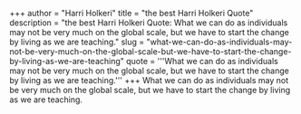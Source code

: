 +++
author = "Harri Holkeri"
title = "the best Harri Holkeri Quote"
description = "the best Harri Holkeri Quote: What we can do as individuals may not be very much on the global scale, but we have to start the change by living as we are teaching."
slug = "what-we-can-do-as-individuals-may-not-be-very-much-on-the-global-scale-but-we-have-to-start-the-change-by-living-as-we-are-teaching"
quote = '''What we can do as individuals may not be very much on the global scale, but we have to start the change by living as we are teaching.'''
+++
What we can do as individuals may not be very much on the global scale, but we have to start the change by living as we are teaching.
